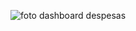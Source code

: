 ![foto dashboard despesas](https://github.com/user-attachments/assets/34fdcd6c-57ef-49f1-8948-ab94a489985b)

